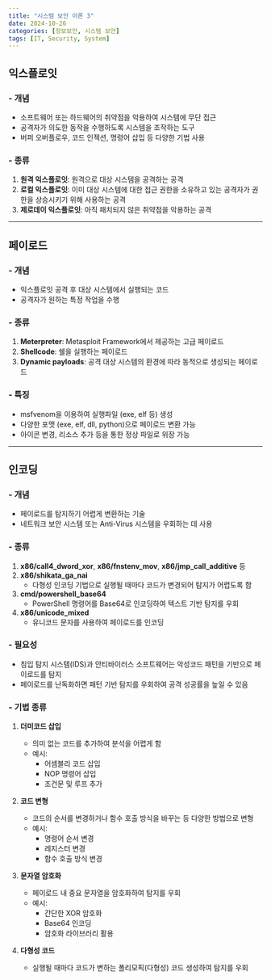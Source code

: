 ```yaml
---
title: "시스템 보안 이론 3"
date: 2024-10-26
categories: [정보보안, 시스템 보안]
tags: [IT, Security, System]
---
```


## 익스플로잇

### - 개념

- 소프트웨어 또는 하드웨어의 취약점을 악용하여 시스템에 무단 접근
- 공격자가 의도한 동작을 수행하도록 시스템을 조작하는 도구
- 버퍼 오버플로우, 코드 인젝션, 명령어 삽입 등 다양한 기법 사용

### - 종류

1. **원격 익스플로잇**: 원격으로 대상 시스템을 공격하는 공격
2. **로컬 익스플로잇**: 이미 대상 시스템에 대한 접근 권한을 소유하고 있는 공격자가 권한을 상승시키기 위해 사용하는 공격
3. **제로데이 익스플로잇**: 아직 패치되지 않은 취약점을 악용하는 공격

---

## 페이로드

### - 개념

- 익스플로잇 공격 후 대상 시스템에서 실행되는 코드
- 공격자가 원하는 특정 작업을 수행

### - 종류

1. **Meterpreter**: Metasploit Framework에서 제공하는 고급 페이로드
2. **Shellcode**: 쉘을 실행하는 페이로드
3. **Dynamic payloads**: 공격 대상 시스템의 환경에 따라 동적으로 생성되는 페이로드

### - 특징

- msfvenom을 이용하여 실행파일 (exe, elf 등) 생성
- 다양한 포맷 (exe, elf, dll, python)으로 페이로드 변환 가능
- 아이콘 변경, 리소스 추가 등을 통한 정상 파일로 위장 가능

---

## 인코딩

### - 개념

- 페이로드를 탐지하기 어렵게 변환하는 기술
- 네트워크 보안 시스템 또는 Anti-Virus 시스템을 우회하는 데 사용

### - 종류

1. **x86/call4_dword_xor**, **x86/fnstenv_mov**, **x86/jmp_call_additive** 등
2. **x86/shikata_ga_nai**
   - 다형성 인코딩 기법으로 실행될 때마다 코드가 변경되어 탐지가 어렵도록 함
3. **cmd/powershell_base64**
   - PowerShell 명령어를 Base64로 인코딩하여 텍스트 기반 탐지를 우회
4. **x86/unicode_mixed**
   - 유니코드 문자를 사용하여 페이로드를 인코딩

### - 필요성

- 침입 탐지 시스템(IDS)과 안티바이러스 소프트웨어는 악성코드 패턴을 기반으로 페이로드를 탐지
- 페이로드를 난독화하면 패턴 기반 탐지를 우회하여 공격 성공률을 높일 수 있음

### - 기법 종류

1. **더미코드 삽입**

   - 의미 없는 코드를 추가하여 분석을 어렵게 함
   - 예시:
     - 어셈블리 코드 삽입
     - NOP 명령어 삽입
     - 조건문 및 루프 추가

2. **코드 변형**

   - 코드의 순서를 변경하거나 함수 호출 방식을 바꾸는 등 다양한 방법으로 변형
   - 예시:
     - 명령어 순서 변경
     - 레지스터 변경
     - 함수 호출 방식 변경

3. **문자열 암호화**

   - 페이로드 내 중요 문자열을 암호화하여 탐지를 우회
   - 예시:
     - 간단한 XOR 암호화
     - Base64 인코딩
     - 암호화 라이브러리 활용

4. **다형성 코드**
   - 실행될 때마다 코드가 변하는 폴리모픽(다형성) 코드 생성하여 탐지를 우회

